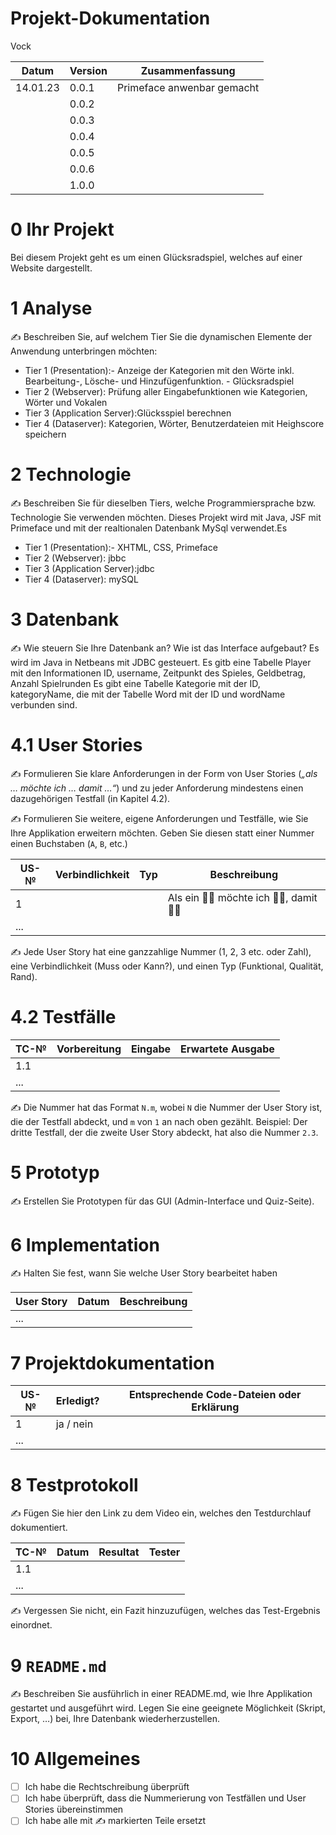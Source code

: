# Projekt-Dokumentation

Vock

| Datum  | Version| Zusammenfassung                                              |
| ------ | -------| ------------------------------------------------------------ |
|14.01.23|0.0.1   | Primeface anwenbar gemacht                                   |
|        | 0.0.2   |                                                              |
|        | 0.0.3   |                                                              |
|        | 0.0.4   |                                                              |
|        | 0.0.5   |                                                              |
|        | 0.0.6   |                                                              |
|        | 1.0.0   |                                                              |

# 0 Ihr Projekt

Bei diesem Projekt geht es um einen Glücksradspiel, welches auf einer Website dargestellt.

# 1 Analyse

✍️ Beschreiben Sie, auf welchem Tier Sie die dynamischen Elemente der Anwendung unterbringen möchten:

* Tier 1 (Presentation):-  Anzeige der Kategorien mit den Wörte inkl. Bearbeitung-, Lösche- und Hinzufügenfunktion.
                        - Glücksradspiel
* Tier 2 (Webserver): Prüfung aller Eingabefunktionen wie Kategorien, Wörter und Vokalen
* Tier 3 (Application Server):Glücksspiel berechnen
* Tier 4 (Dataserver): Kategorien, Wörter, Benutzerdateien mit Heighscore speichern

# 2 Technologie

✍️ Beschreiben Sie für dieselben Tiers, welche Programmiersprache bzw. Technologie Sie verwenden möchten.
Dieses Projekt wird mit Java, JSF mit Primeface und mit der realtionalen Datenbank MySql verwendet.Es 
* Tier 1 (Presentation):-  XHTML, CSS, Primeface
* Tier 2 (Webserver): jbbc
* Tier 3 (Application Server):jdbc
* Tier 4 (Dataserver): mySQL

# 3 Datenbank

✍️ Wie steuern Sie Ihre Datenbank an? Wie ist das Interface aufgebaut? 
Es wird im Java in Netbeans mit JDBC gesteuert.
Es gitb eine Tabelle Player mit den Informationen ID, username, Zeitpunkt des Spieles, Geldbetrag, Anzahl Spielrunden
Es gibt eine Tabelle Kategorie mit der ID, kategoryName, die mit der Tabelle Word mit der ID und wordName verbunden sind.


# 4.1 User Stories

✍️ Formulieren Sie klare Anforderungen in der Form von User Stories (*„als … möchte ich … damit …“*) und zu jeder Anforderung mindestens einen dazugehörigen Testfall (in Kapitel 4.2). 

✍️ Formulieren Sie weitere, eigene Anforderungen und Testfälle, wie Sie Ihre Applikation erweitern möchten. Geben Sie diesen statt einer Nummer einen Buchstaben (`A`, `B`, etc.)

| US-№ | Verbindlichkeit | Typ  | Beschreibung                       |
| ---- | --------------- | ---- | ---------------------------------- |
| 1    |                 |      | Als ein 🤷‍♂️ möchte ich 🤷‍♂️, damit 🤷‍♂️ |
| ...  |                 |      |                                    |

✍️ Jede User Story hat eine ganzzahlige Nummer (1, 2, 3 etc. oder Zahl), eine Verbindlichkeit (Muss oder Kann?), und einen Typ (Funktional, Qualität, Rand). 

# 4.2 Testfälle

| TC-№ | Vorbereitung | Eingabe | Erwartete Ausgabe |
| ---- | ------------ | ------- | ----------------- |
| 1.1  |              |         |                   |
| ...  |              |         |                   |

✍️ Die Nummer hat das Format `N.m`, wobei `N` die Nummer der User Story ist, die der Testfall abdeckt, und `m` von `1` an nach oben gezählt. Beispiel: Der dritte Testfall, der die zweite User Story abdeckt, hat also die Nummer `2.3`.

# 5 Prototyp

✍️ Erstellen Sie Prototypen für das GUI (Admin-Interface und Quiz-Seite).

# 6 Implementation

✍️ Halten Sie fest, wann Sie welche User Story bearbeitet haben

| User Story | Datum | Beschreibung |
| ---------- | ----- | ------------ |
| ...        |       |              |

# 7 Projektdokumentation

| US-№ | Erledigt? | Entsprechende Code-Dateien oder Erklärung |
| ---- | --------- | ----------------------------------------- |
| 1    | ja / nein |                                           |
| ...  |           |                                           |

# 8 Testprotokoll

✍️ Fügen Sie hier den Link zu dem Video ein, welches den Testdurchlauf dokumentiert.

| TC-№ | Datum | Resultat | Tester |
| ---- | ----- | -------- | ------ |
| 1.1  |       |          |        |
| ...  |       |          |        |

✍️ Vergessen Sie nicht, ein Fazit hinzuzufügen, welches das Test-Ergebnis einordnet.

# 9 `README.md`

✍️ Beschreiben Sie ausführlich in einer README.md, wie Ihre Applikation gestartet und ausgeführt wird. Legen Sie eine geeignete Möglichkeit (Skript, Export, …) bei, Ihre Datenbank wiederherzustellen.

# 10 Allgemeines

- [ ] Ich habe die Rechtschreibung überprüft
- [ ] Ich habe überprüft, dass die Nummerierung von Testfällen und User Stories übereinstimmen
- [ ] Ich habe alle mit ✍️ markierten Teile ersetzt
